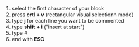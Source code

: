1. select the first character of your block
2. press **crtl + v** (rectangular visual selectionn mode)
3. type **j** for each line you want to be commented
4. type **shift + i** ("insert at start")
5. type #
6. end with **ESC** 